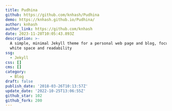 ```yaml
---
title: Pudhina
github: https://github.com/knhash/Pudhina
demo: https://knhash.github.io/Pudhina/
author: knhash
author_link: https://github.com/knhash
date: 2023-11-28T10:05:43.893Z
description: >-
  A simple, minimal Jekyll theme for a personal web page and blog, focusing on
  white space and readability
ssg:
  - Jekyll
css: []
cms: []
category:
  - Blog
draft: false
publish_date: '2018-03-26T10:13:57Z'
update_date: '2022-10-25T13:06:55Z'
github_star: 102
github_fork: 200
---
```

